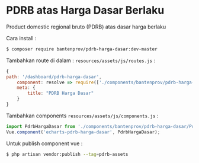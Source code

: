 # PDRB atas Harga Dasar Berlaku
Product domestic regional bruto (PDRB) atas dasar harga berlaku

Cara install :

```bash
$ composer require bantenprov/pdrb-harga-dasar:dev-master
```

Tambahkan route di dalam : `resources/assets/js/routes.js` :

```javascript
{
path: '/dashboard/pdrb-harga-dasar',
    component: resolve => require(['./components/bantenprov/pdrb-harga-dasar/Index.vue'], resolve),
    meta: {
        title: "PDRB Harga Dasar"
    }
}
```

Tambahkan components `resources/assets/js/components.js` :

```javascript
import PdrbHargaDasar from './components/bantenprov/pdrb-harga-dasar/PdrbHargaDasar.chart.vue';
Vue.component('echarts-pdrb-harga-dasar', PdrbHargaDasar);
```

Untuk publish component vue :

```bash
$ php artisan vendor:publish --tag=pdrb-assets
```

